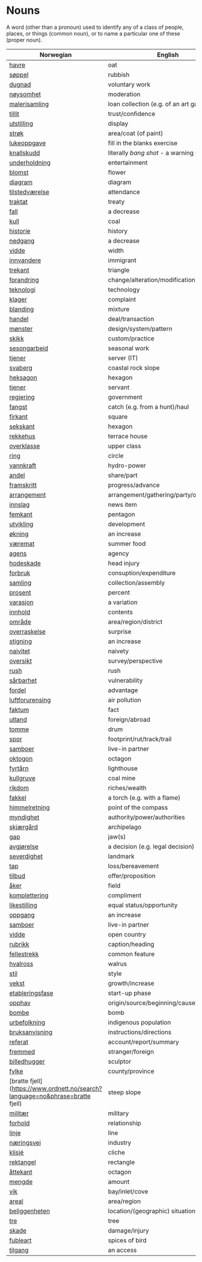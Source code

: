 # Nouns

A word (other than a pronoun) used to identify any of a class of people, places, or things (common noun), or to name a particular one of these (proper noun).

| Norwegian | English | Gender |
| --- | --- | --- |
| [havre](https://www.ordnett.no/search?language=no&phrase=havre) | oat | m |
| [søppel](https://www.ordnett.no/search?language=no&phrase=søppel) | rubbish | i |
| [dugnad](https://www.ordnett.no/search?language=no&phrase=dugnad) | voluntary work | m |
| [nøysomhet](https://www.ordnett.no/search?language=no&phrase=nøysomhet) | moderation | m |
| [malerisamling](https://www.ordnett.no/search?language=no&phrase=malerisamling) | loan collection (e.g. of an art gallery) | m |
| [tillit](https://www.ordnett.no/search?language=no&phrase=tillit) | trust/confidence | m |
| [utstilling](https://www.ordnett.no/search?language=no&phrase=utstilling) | display | m |
| [strøk](https://www.ordnett.no/search?language=no&phrase=strøk) | area/coat (of paint) | i |
| [lukeoppgave](https://www.ordnett.no/search?language=no&phrase=lukeoppgave) | fill in the blanks exercise | m |
| [knallskudd](https://www.ordnett.no/search?language=no&phrase=knallskudd) | literally _bang shot_ - a warning shot gun | i |
| [underholdning](https://www.ordnett.no/search?language=no&phrase=underholdning) | entertainment | m |
| [blomst](https://www.ordnett.no/search?language=no&phrase=blomst) | flower | m |
| [diagram](https://www.ordnett.no/search?language=no&phrase=diagram) | diagram | i |
| [tilstedværelse](https://www.ordnett.no/search?language=no&phrase=tilstedværelse) | attendance | i |
| [traktat](https://www.ordnett.no/search?language=no&phrase=traktat) | treaty | m |
| [fall](https://www.ordnett.no/search?language=no&phrase=fall) | a decrease | i |
| [kull](https://www.ordnett.no/search?language=no&phrase=kull) | coal | i |
| [historie](https://www.ordnett.no/search?language=no&phrase=historie) | history | m/f |
| [nedgang](https://www.ordnett.no/search?language=no&phrase=nedgang) | a decrease | m |
| [vidde](https://www.ordnett.no/search?language=no&phrase=vidde) | width | m/f |
| [innvandere](https://www.ordnett.no/search?language=no&phrase=innvandere) | immigrant | m |
| [trekant](https://www.ordnett.no/search?language=no&phrase=trekant) | triangle | m |
| [forandring](https://www.ordnett.no/search?language=no&phrase=forandring) | change/alteration/modification | m |
| [teknologi](https://www.ordnett.no/search?language=no&phrase=teknologi) | technology | m |
| [klager](https://www.ordnett.no/search?language=no&phrase=klager) | complaint | m |
| [blanding](https://www.ordnett.no/search?language=no&phrase=blanding) | mixture | m |
| [handel](https://www.ordnett.no/search?language=no&phrase=handel) | deal/transaction | m |
| [mønster](https://www.ordnett.no/search?language=no&phrase=mønster) | design/system/pattern | i |
| [skikk](https://www.ordnett.no/search?language=no&phrase=skikk) | custom/practice | m |
| [sesongarbeid](https://www.ordnett.no/search?language=no&phrase=sesongarbeid) | seasonal work | i |
| [tjener](https://www.ordnett.no/search?language=no&phrase=tjener) | server (IT) | m |
| [svaberg](https://www.ordnett.no/search?language=no&phrase=svaberg) | coastal rock slope | i |
| [heksagon](https://www.ordnett.no/search?language=no&phrase=heksagon) | hexagon | m |
| [tjener](https://www.ordnett.no/search?language=no&phrase=tjener) | servant | m |
| [regjering](https://www.ordnett.no/search?language=no&phrase=regjering) | government | m |
| [fangst](https://www.ordnett.no/search?language=no&phrase=fangst) | catch (e.g. from a hunt)/haul | m |
| [firkant](https://www.ordnett.no/search?language=no&phrase=firkant) | square | m |
| [sekskant](https://www.ordnett.no/search?language=no&phrase=sekskant) | hexagon | m |
| [rekkehus](https://www.ordnett.no/search?language=no&phrase=rekkehus) | terrace house | i |
| [overklasse](https://www.ordnett.no/search?language=no&phrase=overklasse) | upper class | m |
| [ring](https://www.ordnett.no/search?language=no&phrase=ring) | circle | m |
| [vannkraft](https://www.ordnett.no/search?language=no&phrase=vannkraft) | hydro-power | m |
| [andel](https://www.ordnett.no/search?language=no&phrase=andel) | share/part | m |
| [framskritt](https://www.ordnett.no/search?language=no&phrase=framskritt) | progress/advance | i |
| [arrangement](https://www.ordnett.no/search?language=no&phrase=arrangement) | arrangement/gathering/party/organisation | i |
| [innslag](https://www.ordnett.no/search?language=no&phrase=innslag) | news item | i |
| [femkant](https://www.ordnett.no/search?language=no&phrase=femkant) | pentagon | m |
| [utvikling](https://www.ordnett.no/search?language=no&phrase=utvikling) | development | m |
| [økning](https://www.ordnett.no/search?language=no&phrase=økning) | an increase | m |
| [væremat](https://www.ordnett.no/search?language=no&phrase=væremat) | summer food | m |
| [agens](https://www.ordnett.no/search?language=no&phrase=agens) | agency | m |
| [hodeskade](https://www.ordnett.no/search?language=no&phrase=hodeskade) | head injury | m |
| [forbruk](https://www.ordnett.no/search?language=no&phrase=forbruk) | consuption/expenditure | i |
| [samling](https://www.ordnett.no/search?language=no&phrase=samling) | collection/assembly | m |
| [prosent](https://www.ordnett.no/search?language=no&phrase=prosent) | percent | m |
| [varasjon](https://www.ordnett.no/search?language=no&phrase=varasjon) | a variation | m |
| [innhold](https://www.ordnett.no/search?language=no&phrase=innhold) | contents | i |
| [område](https://www.ordnett.no/search?language=no&phrase=område) | area/region/district | i |
| [overraskelse](https://www.ordnett.no/search?language=no&phrase=overraskelse) | surprise | m |
| [stigning](https://www.ordnett.no/search?language=no&phrase=stigning) | an increase | m |
| [naivitet](https://www.ordnett.no/search?language=no&phrase=naivitet) | naivety | m |
| [oversikt](https://www.ordnett.no/search?language=no&phrase=oversikt) | survey/perspective | m |
| [rush](https://www.ordnett.no/search?language=no&phrase=rush) | rush | i |
| [sårbarhet](https://www.ordnett.no/search?language=no&phrase=sårbarhet) | vulnerability | m |
| [fordel](https://www.ordnett.no/search?language=no&phrase=fordel) | advantage | m |
| [luftforurensing](https://www.ordnett.no/search?language=no&phrase=luftforurensing) | air pollution | m |
| [faktum](https://www.ordnett.no/search?language=no&phrase=faktum) | fact | i |
| [utland](https://www.ordnett.no/search?language=no&phrase=utland) | foreign/abroad | m |
| [tomme](https://www.ordnett.no/search?language=no&phrase=tomme) | drum | m |
| [spor](https://www.ordnett.no/search?language=no&phrase=spor) | footprint/rut/track/trail | i |
| [samboer](https://www.ordnett.no/search?language=no&phrase=samboer) | live-in partner | m |
| [oktogon](https://www.ordnett.no/search?language=no&phrase=oktogon) | octagon | m |
| [fyrtårn](https://www.ordnett.no/search?language=no&phrase=fyrtårn) | lighthouse | i |
| [kullgruve](https://www.ordnett.no/search?language=no&phrase=kullgruve) | coal mine | m |
| [rikdom](https://www.ordnett.no/search?language=no&phrase=rikdom) | riches/wealth | m |
| [fakkel](https://www.ordnett.no/search?language=no&phrase=fakkel) | a torch (e.g. with a flame) | m |
| [himmelretning](https://www.ordnett.no/search?language=no&phrase=himmelretning) | point of the compass | m |
| [myndighet](https://www.ordnett.no/search?language=no&phrase=myndighet) | authority/power/authorities | m |
| [skjærgård](https://www.ordnett.no/search?language=no&phrase=skjærgård) | archipelago | m |
| [gap](https://www.ordnett.no/search?language=no&phrase=gap) | jaw(s) | m |
| [avgjørelse](https://www.ordnett.no/search?language=no&phrase=avgjørelse) | a decision (e.g. legal decision) | m |
| [severdighet](https://www.ordnett.no/search?language=no&phrase=severdighet) | landmark | m |
| [tap](https://www.ordnett.no/search?language=no&phrase=tap) | loss/bereavement | i |
| [tilbud](https://www.ordnett.no/search?language=no&phrase=tilbud) | offer/proposition | i |
| [åker](https://www.ordnett.no/search?language=no&phrase=åker) | field | m |
| [komplettering](https://www.ordnett.no/search?language=no&phrase=komplettering) | compliment | m |
| [likestilling](https://www.ordnett.no/search?language=no&phrase=likestilling) | equal status/opportunity | m |
| [oppgang](https://www.ordnett.no/search?language=no&phrase=oppgang) | an increase | m |
| [samboer](https://www.ordnett.no/search?language=no&phrase=samboer) | live-in partner | m |
| [vidde](https://www.ordnett.no/search?language=no&phrase=vidde) | open country | m |
| [rubrikk](https://www.ordnett.no/search?language=no&phrase=rubrikk) | caption/heading | m |
| [fellestrekk](https://www.ordnett.no/search?language=no&phrase=fellestrekk) | common feature | i |
| [hvalross](https://www.ordnett.no/search?language=no&phrase=hvalross) | walrus | m |
| [stil](https://www.ordnett.no/search?language=no&phrase=stil) | style | m |
| [vekst](https://www.ordnett.no/search?language=no&phrase=vekst) | growth/increase | m |
| [etableringsfase](https://www.ordnett.no/search?language=no&phrase=etableringsfase) | start-up phase | m |
| [opphav](https://www.ordnett.no/search?language=no&phrase=opphav) | origin/source/beginning/cause | i |
| [bombe](https://www.ordnett.no/search?language=no&phrase=bombe) | bomb | m |
| [urbefolkning](https://www.ordnett.no/search?language=no&phrase=urbefolkning) | indigenous population | m |
| [bruksanvisning](https://www.ordnett.no/search?language=no&phrase=bruksanvisning) | instructions/directions | m |
| [referat](https://www.ordnett.no/search?language=no&phrase=referat) | account/report/summary | i |
| [fremmed](https://www.ordnett.no/search?language=no&phrase=fremmed) | stranger/foreign | m |
| [billedhugger](https://www.ordnett.no/search?language=no&phrase=billedhugger) | sculptor | m |
| [fylke](https://www.ordnett.no/search?language=no&phrase=fylke) | county/province | i |
| [bratte fjell](https://www.ordnett.no/search?language=no&phrase=bratte fjell) | steep slope | m |
| [militær](https://www.ordnett.no/search?language=no&phrase=militær) | military | m |
| [forhold](https://www.ordnett.no/search?language=no&phrase=forhold) | relationship | i |
| [linje](https://www.ordnett.no/search?language=no&phrase=linje) | line | m |
| [næringsvei](https://www.ordnett.no/search?language=no&phrase=næringsvei) | industry | m |
| [klisjé](https://www.ordnett.no/search?language=no&phrase=klisjé) | cliche | m |
| [rektangel](https://www.ordnett.no/search?language=no&phrase=rektangel) | rectangle | i |
| [åttekant](https://www.ordnett.no/search?language=no&phrase=åttekant) | octagon | m |
| [mengde](https://www.ordnett.no/search?language=no&phrase=mengde) | amount | m |
| [vik](https://www.ordnett.no/search?language=no&phrase=vik) | bay/inlet/cove | m |
| [areal](https://www.ordnett.no/search?language=no&phrase=areal) | area/region | i |
| [beliggenheten](https://www.ordnett.no/search?language=no&phrase=beliggenheten) | location/(geographic) situation | m/f |
| [tre](https://www.ordnett.no/search?language=no&phrase=tre) | tree | i |
| [skade](https://www.ordnett.no/search?language=no&phrase=skade) | damage/injury | m |
| [fubleart](https://www.ordnett.no/search?language=no&phrase=fubleart) | spices of bird | m/f |
| [tilgang](https://www.ordnett.no/search?language=no&phrase=tilgang) | an access | i |

